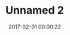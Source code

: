 ---
layout: post
title: Unnamed 2
description: 
date: 2017-02-01 00:00:22
loQualPath: /2017/02/name-unknown-2/name-unknown-2-compressed.jpg
hiQualPath: /2017/02/name-unknown-2/name-unknown-2.jpg
---